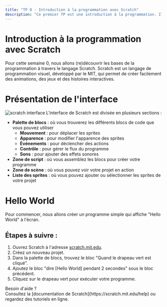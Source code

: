 ```yaml
---
title: "TP 0 - Introduction à la programmation avec Scratch"
description: "Ce premier TP est une introduction à la programmation. Il utilise le langage scratch."
---
```


# Introduction à la programmation avec Scratch
Pour cette semaine 0, nous allons (re)découvrir les bases de la programmation à travers le langage Scratch. Scratch est un langage de programmation visuel, développé par le MIT, qui permet de créer facilement des animations, des jeux et des histoires interactives.

# Présentation de l'interface 

![scratch interface](https://cs50.harvard.edu/x/notes/0/cs50Week0Slide162.png "scratch interface")
L'interface de Scratch est divisée en plusieurs sections :
- **Palette de blocs** : où vous trouverez les différents blocs de code que vous pouvez utiliser
    - **Mouvement** : pour déplacer les sprites
    - **Apparence** : pour modifier l'apparence des sprites
    - **Événements** : pour déclencher des actions
    - **Contrôle** : pour gérer le flux du programme
    - **Sons** : pour ajouter des effets sonores
- **Zone de script** : où vous assemblez les blocs pour créer votre programme
- **Zone de scène** : où vous pouvez voir votre projet en action
- **Liste des sprites** : où vous pouvez ajouter ou sélectionner les sprites de votre projet


# Hello World
Pour commencer, nous allons créer un programme simple qui affiche "Hello World" à l'écran.

## Étapes à suivre :
1. Ouvrez Scratch à l'adresse [scratch.mit.edu](https://scratch.mit.edu).
2. Créez un nouveau projet.
3. Dans la palette de blocs, trouvez le bloc "Quand le drapeau vert est cliqué".
4. Ajoutez le bloc "dire [Hello World] pendant 2 secondes" sous le bloc précédent.
5. Cliquez sur le drapeau vert pour exécuter votre programme.   

<div class="callout tip">
<div class="callout-title">Besoin d'aide ?</div>
<div class="callout-content">
Consultez la [documentation de Scratch](https://scratch.mit.edu/help) ou regardez des tutoriels en ligne.
</div></div>